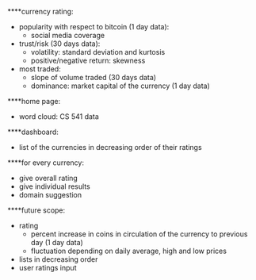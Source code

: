 ****currency rating:
- popularity with respect to bitcoin (1 day data):
    - social media coverage
- trust/risk (30 days data):
    - volatility: standard deviation and kurtosis
    - positive/negative return: skewness
- most traded:
    - slope of volume traded (30 days data)
    - dominance: market capital of the currency (1 day data)

****home page:
- word cloud: CS 541 data

****dashboard:
- list of the currencies in decreasing order of their ratings

****for every currency:
- give overall rating
- give individual results
- domain suggestion

****future scope:
- rating
    - percent increase in coins in circulation of the currency to previous day (1 day data)
    - fluctuation depending on daily average, high and low prices
- lists in decreasing order
- user ratings input
